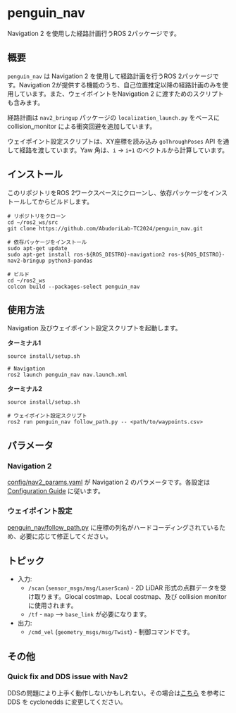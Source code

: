 # penguin_nav

Navigation 2 を使用した経路計画行うROS 2パッケージです。

## 概要

`penguin_nav` は Navigation 2 を使用して経路計画を行うROS 2パッケージです。Navigation 2が提供する機能のうち、自己位置推定以降の経路計画のみを使用しています。また、ウェイポイントをNavigation 2 に渡すためのスクリプトも含みます。

経路計画は `nav2_bringup` パッケージの `localization_launch.py` をベースに collision_monitor による衝突回避を追加しています。

ウェイポイント設定スクリプトは、XY座標を読み込み `goThroughPoses` API を通して経路を渡しています。Yaw 角は、`i` -> `i+1` のベクトルから計算しています。

## インストール

このリポジトリをROS 2ワークスペースにクローンし、依存パッケージをインストールしてからビルドします。

```shell
# リポジトリをクローン
cd ~/ros2_ws/src
git clone https://github.com/AbudoriLab-TC2024/penguin_nav.git

# 依存パッケージをインストール
sudo apt-get update
sudo apt-get install ros-${ROS_DISTRO}-navigation2 ros-${ROS_DISTRO}-nav2-bringup python3-pandas

# ビルド
cd ~/ros2_ws
colcon build --packages-select penguin_nav
```

## 使用方法

Navigation 及びウェイポイント設定スクリプトを起動します。

**ターミナル1**

```shell
source install/setup.sh

# Navigation
ros2 launch penguin_nav nav.launch.xml
```

**ターミナル2**

```shell
source install/setup.sh

# ウェイポイント設定スクリプト
ros2 run penguin_nav follow_path.py -- <path/to/waypoints.csv>
```

## パラメータ

### Navigation 2

[config/nav2_params.yaml](./config//nav2_params.yaml) が Navigation 2 のパラメータです。各設定は [Configuration Guide](https://docs.nav2.org/configuration/index.html) に従います。

### ウェイポイント設定

[penguin_nav/follow_path.py](./penguin_nav/follow_path.py) に座標の列名がハードコーディングされているため、必要に応じて修正してください。

## トピック

- 入力:
    - `/scan` (`sensor_msgs/msg/LaserScan`) - 2D LiDAR 形式の点群データを受け取ります。Glocal costmap、Local costmap、及び collision monitor に使用されます。
    - `/tf` - `map` --> `base_link` が必要になります。
- 出力:
    - `/cmd_vel` (`geometry_msgs/msg/Twist`) - 制御コマンドです。


## その他

### Quick fix and DDS issue with Nav2

DDSの問題により上手く動作しないかもしれない。その場合は[こちら](https://roboticsbackend.com/ros2-nav2-tutorial/#Quick_fix_and_DDS_issue_with_Nav2) を参考に DDS を cyclonedds に変更してください。
